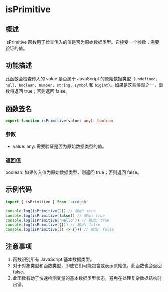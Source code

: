 # isPrimitive

## 概述
isPrimitive 函数用于检查传入的值是否为原始数据类型。它接受一个参数：需要验证的值。

## 功能描述
此函数会检查传入的 value 是否属于 JavaScript 的原始数据类型（`undefined`、`null`、`boolean`、`number`、`string`、`symbol` 和 `bigint`）。如果是这些类型之一，函数将返回 true；否则返回 false。

## 函数签名
```typescript
export function isPrimitive(value: any): boolean
```

### 参数
- value: any: 需要验证是否为原始数据类型的值。

### 返回值
boolean: 如果传入值为原始数据类型，则返回 true；否则返回 false。

## 示例代码
```typescript
import { isPrimitive } from 'arcdash'

console.log(isPrimitive(2)) // 输出: true
console.log(isPrimitive(false)) // 输出: true
console.log(isPrimitive('Hello')) // 输出: true
console.log(isPrimitive({})) // 输出: false
console.log(isPrimitive(() => {})) // 输出: false
```

## 注意事项
1. 函数识别所有 JavaScript 基本数据类型。
2. 对于对象类型和函数类型，即使它们可能包含或表示原始值，此函数也会返回 false。
3. 此函数有助于快速检测变量的基本数据类型状态，避免在处理复杂数据结构时出错。

